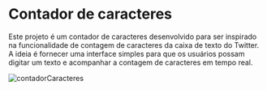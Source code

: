 # Contador de caracteres

Este projeto é um contador de caracteres desenvolvido para ser inspirado na funcionalidade de contagem de caracteres da caixa de texto do Twitter. A ideia é fornecer uma interface simples para que os usuários possam digitar um texto e acompanhar a contagem de caracteres em tempo real.

![contadorCaracteres](https://user-images.githubusercontent.com/85240091/190838641-b21e2042-e9b3-4d1f-a036-b6facb672df5.jpg)
